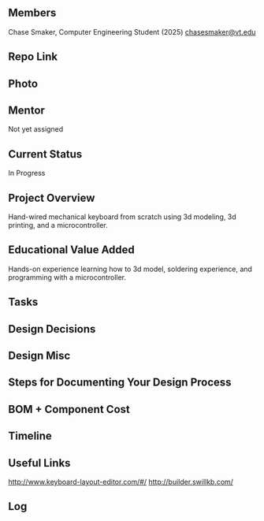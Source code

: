 ## Members
Chase Smaker, Computer Engineering Student (2025)
chasesmaker@vt.edu

## Repo Link
<!-- <a class="button is-link" href="https://magicmirror.builders/" >https://magicmirror.builders/</a> -->

## Photo

## Mentor
Not yet assigned

## Current Status
In Progress

## Project Overview

Hand-wired mechanical keyboard from scratch using 3d modeling, 3d printing, and a microcontroller.

## Educational Value Added

Hands-on experience learning how to 3d model, soldering experience, and programming with a microcontroller.

## Tasks

<!-- Your Text Here. See Example above -->

## Design Decisions

<!-- Your Text Here. See Example above -->

## Design Misc

<!-- Your Text Here. See Example above -->

## Steps for Documenting Your Design Process

<!-- Your Text Here. See Example above -->

## BOM + Component Cost

<!-- Your Text Here. See Example above -->

## Timeline

<!-- Your Text Here. See Example above -->

## Useful Links

http://www.keyboard-layout-editor.com/#/
http://builder.swillkb.com/

## Log

<!-- Your Text Here. See Example above -->
